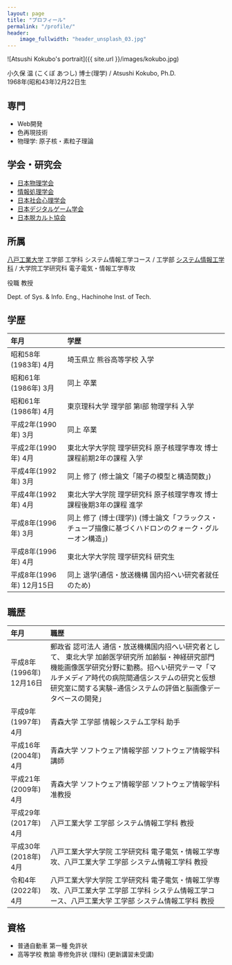 ```yaml
---
layout: page
title: "プロフィール"
permalink: "/profile/"
header:
    image_fullwidth: "header_unsplash_03.jpg"
---
```


![Atsushi Kokubo's portrait]({{ site.url }}/images/kokubo.jpg)

小久保 温 (こくぼ あつし) 博士(理学) / Atsushi Kokubo, Ph.D.  
1968年(昭和43年)2月22日生

## 専門
* Web開発
* 色再現技術
* 物理学: 原子核・素粒子理論

## 学会・研究会
* [日本物理学会](http://www.jps.or.jp/)
* [情報処理学会](https://www.ipsj.or.jp/)
* [日本社会心理学会](https://www.socialpsychology.jp/)
* [日本デジタルゲーム学会](https://digrajapan.org/)
* [日本脱カルト協会](http://www.jscpr.org/)

## 所属

[八戸工業大学](http://www.hi-tech.ac.jp/) 工学部 工学科 システム情報工学コース / 工学部 [システム情報工学科](http://www.info.hi-tech.ac.jp/) / 大学院工学研究科 電子電気・情報工学専攻

役職 教授  

Dept. of Sys. & Info. Eng., Hachinohe Inst. of Tech.

## 学歴

| 年月 | 学歴 |
|:----|:----|
| 昭和58年(1983年) 4月 | 埼玉県立 熊谷高等学校 入学 |
| 昭和61年(1986年) 3月 | 同上 卒業 |
| 昭和61年(1986年) 4月 | 東京理科大学 理学部 第I部 物理学科 入学 |
| 平成2年(1990年) 3月 | 同上 卒業 |
| 平成2年(1990年) 4月 | 東北大学大学院 理学研究科 原子核理学専攻 博士課程前期2年の課程 入学 |
| 平成4年(1992年) 3月 | 同上 修了 (修士論文「陽子の模型と構造関数」) |
| 平成4年(1992年) 4月 | 東北大学大学院 理学研究科 原子核理学専攻 博士課程後期3年の課程 進学 |
| 平成8年(1996年) 3月 | 同上 修了 (博士(理学)) (博士論文「フラックス・チューブ描像に基づくハドロンのクォーク・グルーオン構造」) |
| 平成8年(1996年) 4月 | 東北大学大学院 理学研究科 研究生 |
| 平成8年(1996年) 12月15日 | 同上 退学(通信・放送機構 国内招へい研究者就任のため) |


## 職歴

| 年月 | 職歴 |
|:----|:----|
|平成8年(1996年) 12月16日 | 郵政省 認可法人 通信・放送機構国内招へい研究者として、 東北大学 加齢医学研究所 加齢脳・神経研究部門 機能画像医学研究分野に勤務。招へい研究テーマ「マルチメディア時代の病院間通信システムの研究と仮想研究室に関する実験−通信システムの評価と脳画像データベースの開発」 |
| 平成9年(1997年)	 4月 | 青森大学 工学部 情報システム工学科 助手 |
| 平成16年(2004年) 4月 | 青森大学 ソフトウェア情報学部 ソフトウェア情報学科 講師 |
| 平成21年(2009年) 4月 | 青森大学 ソフトウェア情報学部 ソフトウェア情報学科 准教授 |
| 平成29年(2017年) 4月 | 八戸工業大学 工学部 システム情報工学科 教授 |
| 平成30年(2018年) 4月 | 八戸工業大学大学院 工学研究科 電子電気・情報工学専攻、八戸工業大学 工学部 システム情報工学科 教授 |
| 令和4年(2022年) 4月 | 八戸工業大学大学院 工学研究科 電子電気・情報工学専攻、八戸工業大学 工学部 工学科 システム情報工学コース、八戸工業大学 工学部 システム情報工学科 教授 |

## 資格

* 普通自動車 第一種 免許状
* 高等学校 教諭 専修免許状 (理科) (更新講習未受講)

